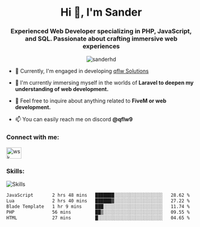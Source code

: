 <h1 align="center">Hi 👋, I'm Sander</h1>
<h3 align="center">Experienced Web Developer specializing in PHP, JavaScript, and SQL. Passionate about crafting immersive web experiences</h3>

<p align="center"> <img src="https://komarev.com/ghpvc/?username=sanderhd&label=Profile%20views&color=000000&style=flat" alt="sanderhd" /> </p>

- 🔭 Currently, I'm engaged in developing [qflw Solutions](https://discord.gg/2xa7EBASKt)

- 🌱 I'm currently immersing myself in the worlds of **Laravel to deepen my understanding of  web development.**

- 💬 Feel free to inquire about anything related to **FiveM or web development.**

- 📫 You can easily reach me on discord **@qflw9**

<h3 align="left">Connect with me:</h3>
<p align="left">
<a href="https://discord.com/users/1265737667975577721" target="blank"><img align="center" src="https://raw.githubusercontent.com/rahuldkjain/github-profile-readme-generator/master/src/images/icons/Social/discord.svg" alt="wsk" height="30" width="40" /></a>
</p>

<h3 align="left">Skills:</h3>
<img alt="Skills" src="https://skillicons.dev/icons?i=html,css,js,p5js,nodejs,php,mysql,md,discordjs,bots,figma,github,vscode,windows&perline=11">

<!--START_SECTION:waka-->

```txt
JavaScript       2 hrs 48 mins   ███████░░░░░░░░░░░░░░░░░░   28.62 %
Lua              2 hrs 40 mins   ██████▓░░░░░░░░░░░░░░░░░░   27.22 %
Blade Template   1 hr 9 mins     ███░░░░░░░░░░░░░░░░░░░░░░   11.74 %
PHP              56 mins         ██▒░░░░░░░░░░░░░░░░░░░░░░   09.55 %
HTML             27 mins         █░░░░░░░░░░░░░░░░░░░░░░░░   04.65 %
```

<!--END_SECTION:waka-->
